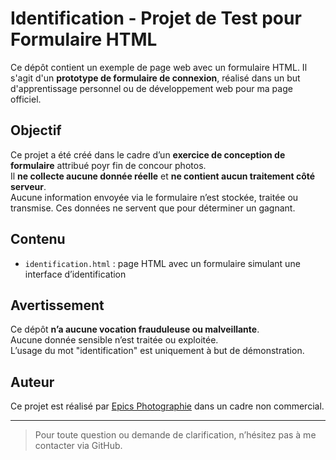 # Identification - Projet de Test pour Formulaire HTML

Ce dépôt contient un exemple de page web avec un formulaire HTML. Il s'agit d'un **prototype de formulaire de connexion**, réalisé dans un but d'apprentissage personnel ou de développement web pour ma page officiel.

## Objectif

Ce projet a été créé dans le cadre d’un **exercice de conception de formulaire** attribué poyr fin de concour photos.  
Il **ne collecte aucune donnée réelle** et **ne contient aucun traitement côté serveur**.  
Aucune information envoyée via le formulaire n’est stockée, traitée ou transmise. Ces données ne servent que pour déterminer un gagnant.

## Contenu

- `identification.html` : page HTML avec un formulaire simulant une interface d’identification

## Avertissement

Ce dépôt **n’a aucune vocation frauduleuse ou malveillante**.  
Aucune donnée sensible n’est traitée ou exploitée.  
L’usage du mot "identification" est uniquement à but de démonstration.

## Auteur

Ce projet est réalisé par [Epics Photographie](https://github.com/EpicsPhotographie) dans un cadre non commercial.

---

> Pour toute question ou demande de clarification, n’hésitez pas à me contacter via GitHub.
